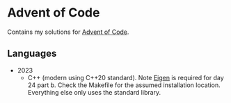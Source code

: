 # Advent of Code

Contains my solutions for [Advent of Code](https://adventofcode.com/).

## Languages

- 2023
  - C++ \(modern using C++20 standard\). Note
    [Eigen](https://eigen.tuxfamily.org/index.php?title=Main_Page) is required
    for day 24 part b. Check the Makefile for the assumed installation location.
    Everything else only uses the standard library.
